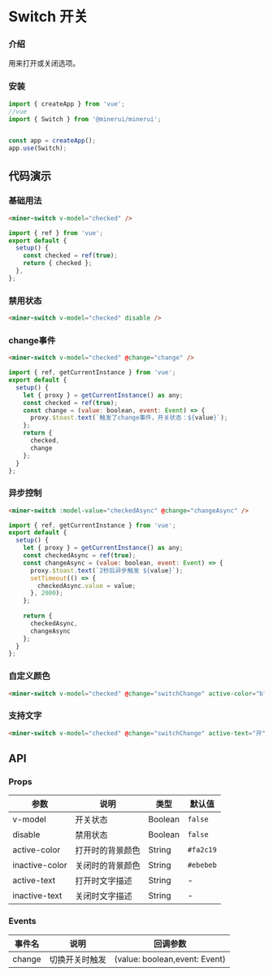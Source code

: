 #  Switch 开关

### 介绍

用来打开或关闭选项。

### 安装

``` javascript
import { createApp } from 'vue';
//vue
import { Switch } from '@minerui/minerui';


const app = createApp();
app.use(Switch);

```

## 代码演示

### 基础用法

``` html
<miner-switch v-model="checked" />
```
``` javascript
import { ref } from 'vue';
export default {
  setup() {
    const checked = ref(true);
    return { checked };
  },
};
```

### 禁用状态

``` html
<miner-switch v-model="checked" disable />
```

### change事件

``` html
<miner-switch v-model="checked" @change="change" />
```
``` javascript
import { ref, getCurrentInstance } from 'vue';
export default {
  setup() {
    let { proxy } = getCurrentInstance() as any;
    const checked = ref(true);
    const change = (value: boolean, event: Event) => {
      proxy.$toast.text(`触发了change事件，开关状态：${value}`);
    };
    return {
      checked,
      change
    };
  }
};
```

### 异步控制

``` html
<miner-switch :model-value="checkedAsync" @change="changeAsync" />
```
``` javascript
import { ref, getCurrentInstance } from 'vue';
export default {
  setup() {
    let { proxy } = getCurrentInstance() as any;
    const checkedAsync = ref(true);
    const changeAsync = (value: boolean, event: Event) => {
      proxy.$toast.text(`2秒后异步触发 ${value}`);
      setTimeout(() => {
        checkedAsync.value = value;
      }, 2000);
    };
    
    return {
      checkedAsync,
      changeAsync
    };
  }
};
```
### 自定义颜色

``` html
<miner-switch v-model="checked" @change="switchChange" active-color="blue" />
```
### 支持文字

``` html
<miner-switch v-model="checked" @change="switchChange" active-text="开" inactive-text="关" />
```

## API

### Props

| 参数           | 说明             | 类型    | 默认值                |
|----------------|------------------|---------|-----------------------|
| v-model        | 开关状态         | Boolean | `false`               |
| disable        | 禁用状态         | Boolean | `false`               |
| active-color   | 打开时的背景颜色 | String  | `#fa2c19`    |
| inactive-color | 关闭时的背景颜色 | String  | `#ebebeb` |
| active-text    | 打开时文字描述   | String  | -                     |
| inactive-text  | 关闭时文字描述   | String  | -                     |


### Events

| 事件名 | 说明           | 回调参数                      |
|--------|----------------|-------------------------------|
| change | 切换开关时触发 | (value: boolean,event: Event) |
    